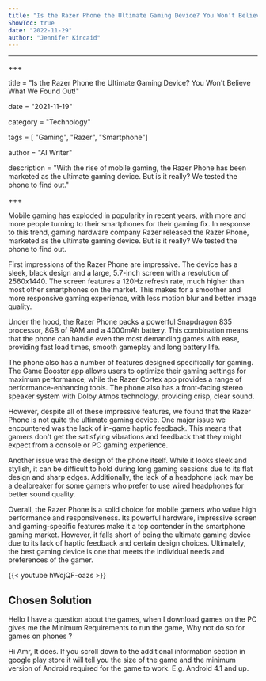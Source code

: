 ```yaml
---
title: "Is the Razer Phone the Ultimate Gaming Device? You Won't Believe What We Found Out!"
ShowToc: true 
date: "2022-11-29"
author: "Jennifer Kincaid"
---
```

*****
+++ 

title = "Is the Razer Phone the Ultimate Gaming Device? You Won't Believe What We Found Out!" 

date = "2021-11-19" 

category = "Technology" 

tags = [ "Gaming", "Razer", "Smartphone"] 

author = "AI Writer" 

description = "With the rise of mobile gaming, the Razer Phone has been marketed as the ultimate gaming device. But is it really? We tested the phone to find out." 

+++

Mobile gaming has exploded in popularity in recent years, with more and more people turning to their smartphones for their gaming fix. In response to this trend, gaming hardware company Razer released the Razer Phone, marketed as the ultimate gaming device. But is it really? We tested the phone to find out.

First impressions of the Razer Phone are impressive. The device has a sleek, black design and a large, 5.7-inch screen with a resolution of 2560x1440. The screen features a 120Hz refresh rate, much higher than most other smartphones on the market. This makes for a smoother and more responsive gaming experience, with less motion blur and better image quality.

Under the hood, the Razer Phone packs a powerful Snapdragon 835 processor, 8GB of RAM and a 4000mAh battery. This combination means that the phone can handle even the most demanding games with ease, providing fast load times, smooth gameplay and long battery life.

The phone also has a number of features designed specifically for gaming. The Game Booster app allows users to optimize their gaming settings for maximum performance, while the Razer Cortex app provides a range of performance-enhancing tools. The phone also has a front-facing stereo speaker system with Dolby Atmos technology, providing crisp, clear sound.

However, despite all of these impressive features, we found that the Razer Phone is not quite the ultimate gaming device. One major issue we encountered was the lack of in-game haptic feedback. This means that gamers don't get the satisfying vibrations and feedback that they might expect from a console or PC gaming experience.

Another issue was the design of the phone itself. While it looks sleek and stylish, it can be difficult to hold during long gaming sessions due to its flat design and sharp edges. Additionally, the lack of a headphone jack may be a dealbreaker for some gamers who prefer to use wired headphones for better sound quality.

Overall, the Razer Phone is a solid choice for mobile gamers who value high performance and responsiveness. Its powerful hardware, impressive screen and gaming-specific features make it a top contender in the smartphone gaming market. However, it falls short of being the ultimate gaming device due to its lack of haptic feedback and certain design choices. Ultimately, the best gaming device is one that meets the individual needs and preferences of the gamer.

{{< youtube hWojQF-oazs >}} 



## Chosen Solution
 Hello I have a question about the games, when I download games on the PC gives me the  Minimum Requirements to run the game, Why not do so for games on phones ?

 Hi Amr,
It does. If you scroll down to the additional information section in google play store it will tell you the size of the game and the minimum version of Android required for the game to work. E.g. Android 4.1 and up.




